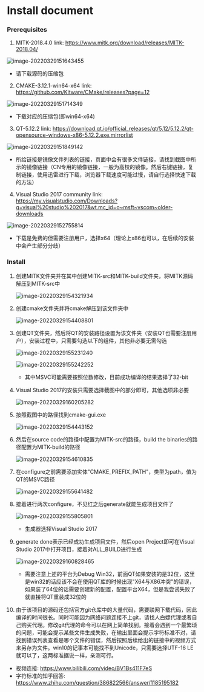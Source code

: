 # Install document

### Prerequisites

1. MITK-2018.4.0 link: https://www.mitk.org/download/releases/MITK-2018.04/

![image-20220329151643455](img\image-20220329151643455.png)

* 请下载源码的压缩包



2. CMAKE-3.12.1-win64-x64 link: https://github.com/Kitware/CMake/releases?page=12

![image-20220329151714349](img\image-20220329151714349.png)

* 下载对应的压缩包(即win64-x64)



3. QT-5.12.2 link: https://download.qt.io/official_releases/qt/5.12/5.12.2/qt-opensource-windows-x86-5.12.2.exe.mirrorlist

![image-20220329151849142](img\image-20220329151849142.png)

* 所给链接是镜像文件列表的链接，页面中会有很多文件链接，请找到截图中所示的镜像链接（CN专用的镜像链接，一般为高校的镜像。然后右键链接，复制链接，使用迅雷进行下载，浏览器下载速度可能过慢，请自行选择快速下载的方法）



4. Visual Studio 2017 community link: https://my.visualstudio.com/Downloads?q=visual%20studio%202017&wt.mc_id=o~msft~vscom~older-downloads

![image-20220329152755814](img\image-20220329152755814.png)

* 下载是免费的但需要注册用户，选择x64（理论上x86也可以，在后续的安装中会产生部分分歧）



### Install

1. 创建MITK文件夹并在其中创建MITK-src和MITK-build文件夹，将MITK源码解压到MITK-src中

   ![image-20220329154321934](img\image-20220329154321934.png)

   

2. 创建cmake文件夹并将cmake解压到该文件夹中

   ![image-20220329154408801](img\image-20220329154408801.png)

   

3. 创建QT文件夹，然后将QT的安装路径设置为该文件夹（安装QT也需要注册用户），安装过程中，只需要勾选以下的组件，其他非必要无需勾选

   ![image-20220329155231240](img\image-20220329155231240.png)

   ![image-20220329155242252](img\image-20220329155242252.png)

   * 其中MSVC可能需要按照位数修改，目前成功编译的结果选择了32-bit

     

4. Visual Studio 2017的安装只需要选择截图中的部分即可，其他选项非必要

   ![image-20220329160205282](img\image-20220329160205282.png)

   

5. 按照截图中的路径找到cmake-gui.exe

   ![image-20220329154443152](img\image-20220329154443152.png)

   

6. 然后在source code的路径中配置为MITK-src的路径，build the binaries的路径配置为MITK-build的路径

   ![image-20220329154610835](img\image-20220329154610835.png)

   

7. 在configure之前需要添加实体"CMAKE_PREFIX_PATH"，类型为path，值为QT的MSVC路径

   ![image-20220329155641482](img\image-20220329155641482.png)

   

8. 接着进行两次configure，不见红之后generate就能生成项目文件了

   ![image-20220329155805801](img\image-20220329155805801.png)

   * 生成器选择Visual Studio 2017

     

9. generate done表示已经成功生成项目文件，然后open Project即可在Visual Studio 2017中打开项目，接着对ALL_BUILD进行生成

   ![image-20220329160828465](img\image-20220329160828465.png)

   * 需要注意上述的平台为Debug Win32，前面QT如果安装的是32位，这里是win32的话应该不会在使用QT库的时候出现"X64与X86冲突"的错误，如果装了64位的话需要创建新的配置，配置平台X64，但是我尝试失败了就直接将QT重装成32位的

   

10. 由于该项目的源码还包括官方git仓库中的大量代码，需要联网下载代码，因此编译的时间很长。同时可能因为网络问题连接不上git，请找人白嫖代理或者自己购买代理。修改git代理的命令可以在网上简单找到。接着会遇到一个最繁琐的问题，可能会提示某些文件生成失败，在输出里面会提示字符标准不对，请找到错误列表查看是哪个文件的错误，然后按照后续给出的链接中的视频方式来另存为文件。win10的记事本可能找不到Unicode，只需要选择UTF-16 LE就可以了，这两标准据说一样，亲测可行。

* 视频连接: https://www.bilibili.com/video/BV1Bs411F7eS
* 字符标准的知乎回答: https://www.zhihu.com/question/386822566/answer/1185195182
